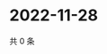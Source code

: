 # 2022-11-28

共 0 条

<!-- BEGIN WEIBO -->
<!-- 最后更新时间 Mon Nov 28 2022 11:27:37 GMT+0800 (China Standard Time) -->

<!-- END WEIBO -->
